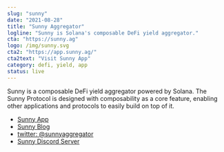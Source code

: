 ```yaml
---
slug: "sunny"
date: "2021-08-28"
title: "Sunny Aggregator"
logline: "Sunny is Solana's composable DeFi yield aggregator."
cta: "https://sunny.ag"
logo: /img/sunny.svg
cta2: "https://app.sunny.ag/"
cta2text: "Visit Sunny App"
category: defi, yield, app
status: live
---
```


Sunny is a composable DeFi yield aggregator powered by Solana. The Sunny Protocol is designed with composability as a core feature, enabling other applications and protocols to easily build on top of it.

- [Sunny App](https://app.sunny.ag/)
- [Sunny Blog](https://medium.com/@sunnyaggregator)
- [twitter: @sunnyaggregator](https://twitter.com/SunnyAggregator)
- [Sunny Discord Server](https://chat.sunny.ag/)
